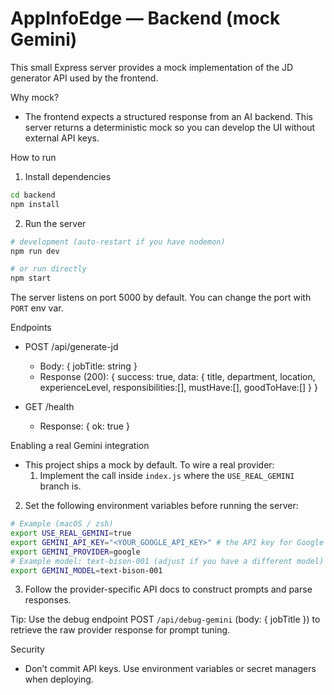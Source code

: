# AppInfoEdge — Backend (mock Gemini)

This small Express server provides a mock implementation of the JD generator API used by the frontend.

Why mock?
- The frontend expects a structured response from an AI backend. This server returns a deterministic mock so you can develop the UI without external API keys.

How to run

1. Install dependencies

```bash
cd backend
npm install
```

2. Run the server

```bash
# development (auto-restart if you have nodemon)
npm run dev

# or run directly
npm start
```

The server listens on port 5000 by default. You can change the port with `PORT` env var.

Endpoints
- POST /api/generate-jd
  - Body: { jobTitle: string }
  - Response (200): { success: true, data: { title, department, location, experienceLevel, responsibilities:[], mustHave:[], goodToHave:[] } }

- GET /health
  - Response: { ok: true }

Enabling a real Gemini integration
- This project ships a mock by default. To wire a real provider:
  1. Implement the call inside `index.js` where the `USE_REAL_GEMINI` branch is.
 2. Set the following environment variables before running the server:

```bash
# Example (macOS / zsh)
export USE_REAL_GEMINI=true
export GEMINI_API_KEY="<YOUR_GOOGLE_API_KEY>" # the API key for Google Generative Language
export GEMINI_PROVIDER=google
# Example model: text-bison-001 (adjust if you have a different model)
export GEMINI_MODEL=text-bison-001
```

3. Follow the provider-specific API docs to construct prompts and parse responses.

Tip: Use the debug endpoint POST `/api/debug-gemini` (body: { jobTitle }) to retrieve the raw provider response for prompt tuning.

Security
- Don’t commit API keys. Use environment variables or secret managers when deploying.
